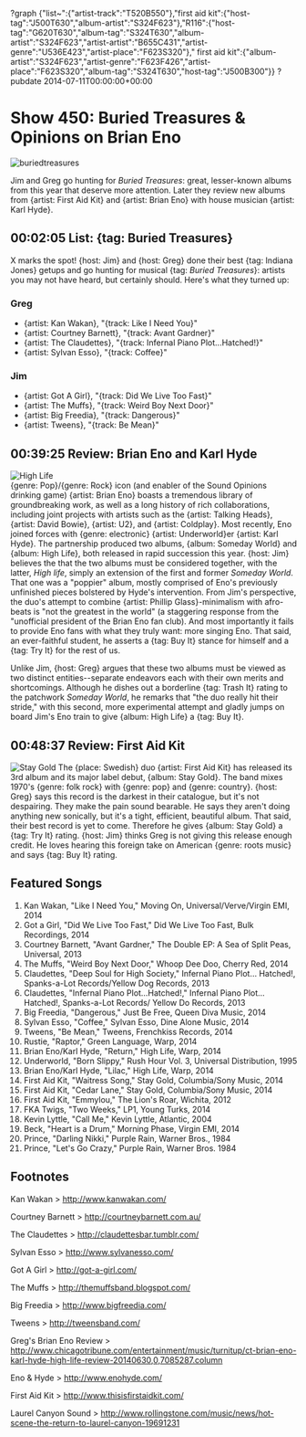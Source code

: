 ?graph {"list~":{"artist-track":"T520B550"},"first aid kit":{"host-tag":"J500T630","album-artist":"S324F623"},"R116":{"host-tag":"G620T630","album-tag":"S324T630","album-artist":"S324F623","artist-artist":"B655C431","artist-genre":"U536E423","artist-place":"F623S320"}," first aid kit":{"album-artist":"S324F623","artist-genre":"F623F426","artist-place":"F623S320","album-tag":"S324T630","host-tag":"J500B300"}}
?pubdate 2014-07-11T00:00:00+00:00

# Show 450: Buried Treasures & Opinions on Brian Eno
![buriedtreasures](http://static.soundopinions.org/images/treasures.jpg)

Jim and Greg go hunting for *Buried Treasures*: great, lesser-known albums from this year that deserve more attention. Later they review new albums from {artist: First Aid Kit} and {artist: Brian Eno} with house musician {artist: Karl Hyde}.

## 00:02:05 List: {tag: Buried Treasures}
X marks the spot! {host: Jim} and {host: Greg} done their best {tag: Indiana Jones} getups and go hunting for musical {tag: *Buried Treasures*}: artists you may not have heard, but certainly should.  Here's what they turned up:

### Greg 
- {artist: Kan Wakan}, "{track: Like I Need You}"
- {artist: Courtney Barnett}, "{track: Avant Gardner}"
- {artist: The Claudettes}, "{track: Infernal Piano Plot...Hatched!}"
- {artist: Sylvan Esso}, "{track: Coffee}"


### Jim
- {artist: Got A Girl}, "{track: Did We Live Too Fast}"
- {artist: The Muffs}, "{track: Weird Boy Next Door}"
- {artist: Big Freedia}, "{track: Dangerous}"
- {artist: Tweens}, "{track: Be Mean}"


## 00:39:25 Review: Brian Eno and Karl Hyde 
![High Life](http://is1.mzstatic.com/image/thumb/Music4/v4/4d/3e/67/4d3e67a4-56ba-0d4a-4c88-e0f6e0e2eac1/source/600x600bb.jpg "819241631/882740748")   
{genre: Pop}/{genre: Rock} icon (and enabler of the Sound Opinions drinking game) {artist: Brian Eno} boasts a tremendous library of groundbreaking work, as well as a long history of rich collaborations, including joint projects with artists such as the {artist: Talking Heads}, {artist: David Bowie}, {artist: U2}, and {artist: Coldplay}. Most recently, Eno  joined forces with {genre: electronic} {artist: Underworld}er {artist: Karl Hyde}.  The partnership produced two albums, {album: Someday World} and {album: High Life}, both released in rapid succession this year. {host: Jim} believes the that the two albums must be considered together, with the latter, *High life*, simply an extension of the first and former *Someday World*. That one was a "poppier" album, mostly comprised of Eno's previously unfinished pieces bolstered by Hyde's intervention. From Jim's perspective, the duo's attempt to combine {artist: Phillip Glass}-minimalism with afro-beats is "not the greatest in the world" (a staggering response from the "unofficial president of the Brian Eno fan club). And most importantly it fails to provide Eno fans with what they truly want: more singing Eno. That said, an ever-faithful student, he asserts a {tag: Buy It} stance for himself and a {tag: Try It} for the rest of us.

Unlike Jim, {host: Greg} argues that these two albums must be viewed as two distinct entities--separate endeavors each with their own merits and shortcomings. Although he dishes out a borderline {tag: Trash It} rating to the patchwork *Someday World*, he remarks that "the duo really hit their stride," with this second, more experimental attempt and gladly jumps on board Jim's Eno train to give {album: High Life} a {tag: Buy It}.  


## 00:48:37 Review: First Aid Kit
![Stay Gold](http://cdn4.pitchfork.com/albums/20557/homepage_large.6065a0c4.jpg "370729254/845312934")
The {place: Swedish} duo {artist: First Aid Kit} has released its 3rd album and its major label debut, {album: Stay Gold}. The band mixes 1970's {genre: folk rock} with {genre: pop} and {genre: country}. {host: Greg} says this record is the darkest in their catalogue, but it's not despairing. They make the pain sound bearable. He says they aren't doing anything new sonically, but it's a tight, efficient, beautiful album. That said, their best record is yet to come. Therefore he gives {album: Stay Gold} a {tag: Try It} rating. {host: Jim} thinks Greg is not giving this release enough credit. He loves hearing this foreign take on American {genre: roots music} and says {tag: Buy It} rating.

## Featured Songs

1. Kan Wakan, "Like I Need You," Moving On, Universal/Verve/Virgin EMI, 2014 
1. Got a Girl, "Did We Live Too Fast," Did We Live Too Fast, Bulk Recordings, 2014 
1. Courtney Barnett, "Avant Gardner," The Double EP: A Sea of Split Peas, Universal, 2013 
1. The Muffs, "Weird Boy Next Door," Whoop Dee Doo, Cherry Red, 2014 
1. Claudettes, "Deep Soul for High Society," Infernal Piano Plot… Hatched!, Spanks-a-Lot Records/Yellow Dog Records, 2013 
1. Claudettes, "Infernal Piano Plot…Hatched!," Infernal Piano Plot…Hatched!, Spanks-a-Lot Records/ Yellow Do Records, 2013 
1. Big Freedia, "Dangerous," Just Be Free, Queen Diva Music, 2014 
1. Sylvan Esso, "Coffee," Sylvan Esso, Dine Alone Music, 2014 
1. Tweens, "Be Mean," Tweens, Frenchkiss Records, 2014 
1. Rustie, "Raptor," Green Language, Warp, 2014 
1. Brian Eno/Karl Hyde, "Return," High Life, Warp, 2014 
1. Underworld, "Born Slippy," Rush Hour Vol. 3, Universal Distribution, 1995 
1. Brian Eno/Karl Hyde, "Lilac," High Life, Warp, 2014 
1. First Aid Kit, "Waitress Song," Stay Gold, Columbia/Sony Music, 2014 
1. First Aid Kit, "Cedar Lane," Stay Gold, Columbia/Sony Music, 2014 
1. First Aid Kit, "Emmylou," The Lion's Roar, Wichita, 2012 
1. FKA Twigs, "Two Weeks," LP1, Young Turks, 2014 
1. Kevin Lyttle, "Call Me," Kevin Lyttle, Atlantic, 2004 
1. Beck, "Heart is a Drum," Morning Phase, Virgin EMI, 2014 
1. Prince, "Darling Nikki," Purple Rain, Warner Bros., 1984 
1. Prince, "Let's Go Crazy," Purple Rain, Warner Bros. 1984 


## Footnotes

Kan Wakan > http://www.kanwakan.com/

Courtney Barnett > http://courtneybarnett.com.au/

The Claudettes > http://claudettesbar.tumblr.com/

Sylvan Esso > http://www.sylvanesso.com/

Got A Girl > http://got-a-girl.com/

The Muffs > http://themuffsband.blogspot.com/

Big Freedia > http://www.bigfreedia.com/

Tweens > http://tweensband.com/

Greg's Brian Eno Review > http://www.chicagotribune.com/entertainment/music/turnitup/ct-brian-eno-karl-hyde-high-life-review-20140630,0,7085287.column

Eno & Hyde > http://www.enohyde.com/

First Aid Kit > http://www.thisisfirstaidkit.com/

Laurel Canyon Sound > http://www.rollingstone.com/music/news/hot-scene-the-return-to-laurel-canyon-19691231